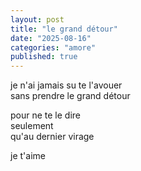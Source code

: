 ```yaml
---
layout: post
title: "le grand détour"
date: "2025-08-16"
categories: "amore"
published: true
---
```


je n'ai jamais su te l'avouer  
sans prendre le grand détour  

pour ne te le dire  
seulement  
qu'au dernier virage  

je t'aime   
